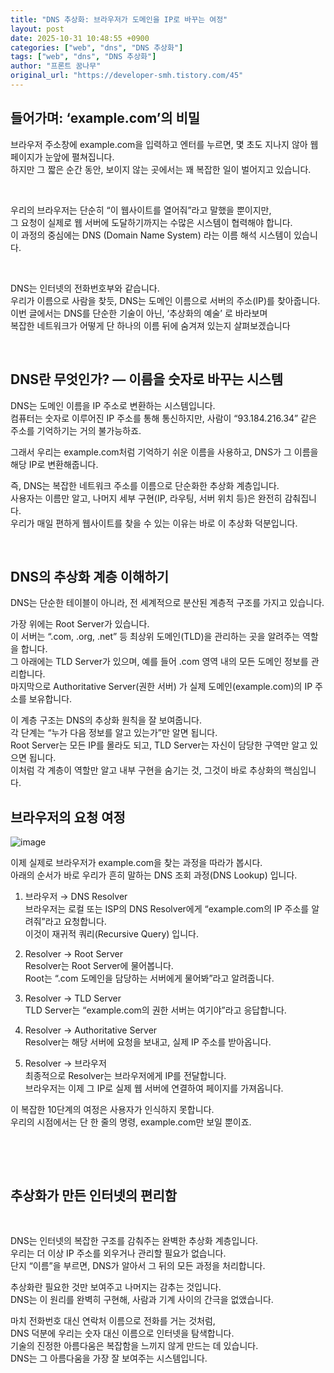 ```yaml
---
title: "DNS 추상화: 브라우저가 도메인을 IP로 바꾸는 여정"
layout: post
date: 2025-10-31 10:48:55 +0900
categories: ["web", "dns", "DNS 추상화"]
tags: ["web", "dns", "DNS 추상화"]
author: "프론트 꿈나무"
original_url: "https://developer-smh.tistory.com/45"
---
```


## 들어가며: ‘example.com’의 비밀

브라우저 주소창에 example.com을 입력하고 엔터를 누르면, 몇 초도 지나지 않아 웹페이지가 눈앞에 펼쳐집니다.  
하지만 그 짧은 순간 동안, 보이지 않는 곳에서는 꽤 복잡한 일이 벌어지고 있습니다.

 

우리의 브라우저는 단순히 “이 웹사이트를 열어줘”라고 말했을 뿐이지만,  
그 요청이 실제로 웹 서버에 도달하기까지는 수많은 시스템이 협력해야 합니다.  
이 과정의 중심에는 DNS (Domain Name System) 라는 이름 해석 시스템이 있습니다.

 

DNS는 인터넷의 전화번호부와 같습니다.  
우리가 이름으로 사람을 찾듯, DNS는 도메인 이름으로 서버의 주소(IP)를 찾아줍니다.  
이번 글에서는 DNS를 단순한 기술이 아닌, ‘추상화의 예술’ 로 바라보며  
복잡한 네트워크가 어떻게 단 하나의 이름 뒤에 숨겨져 있는지 살펴보겠습니다

 

## DNS란 무엇인가? — 이름을 숫자로 바꾸는 시스템

DNS는 도메인 이름을 IP 주소로 변환하는 시스템입니다.  
컴퓨터는 숫자로 이루어진 IP 주소를 통해 통신하지만, 사람이 “93.184.216.34” 같은 주소를 기억하기는 거의 불가능하죠.

그래서 우리는 example.com처럼 기억하기 쉬운 이름을 사용하고, DNS가 그 이름을 해당 IP로 변환해줍니다.

즉, DNS는 복잡한 네트워크 주소를 이름으로 단순화한 추상화 계층입니다.  
사용자는 이름만 알고, 나머지 세부 구현(IP, 라우팅, 서버 위치 등)은 완전히 감춰집니다.  
우리가 매일 편하게 웹사이트를 찾을 수 있는 이유는 바로 이 추상화 덕분입니다.

 

## DNS의 추상화 계층 이해하기

DNS는 단순한 테이블이 아니라, 전 세계적으로 분산된 계층적 구조를 가지고 있습니다.

가장 위에는 Root Server가 있습니다.  
이 서버는 “.com, .org, .net” 등 최상위 도메인(TLD)을 관리하는 곳을 알려주는 역할을 합니다.  
그 아래에는 TLD Server가 있으며, 예를 들어 .com 영역 내의 모든 도메인 정보를 관리합니다.  
마지막으로 Authoritative Server(권한 서버) 가 실제 도메인(example.com)의 IP 주소를 보유합니다.

이 계층 구조는 DNS의 추상화 원칙을 잘 보여줍니다.  
각 단계는 “누가 다음 정보를 알고 있는가”만 알면 됩니다.  
Root Server는 모든 IP를 몰라도 되고, TLD Server는 자신이 담당한 구역만 알고 있으면 됩니다.  
이처럼 각 계층이 역할만 알고 내부 구현을 숨기는 것, 그것이 바로 추상화의 핵심입니다.

## 브라우저의 요청 여정 

![image](/assets/img/2025-10-31/img.png)

이제 실제로 브라우저가 example.com을 찾는 과정을 따라가 봅시다.  
아래의 순서가 바로 우리가 흔히 말하는 DNS 조회 과정(DNS Lookup) 입니다.

1. 브라우저 → DNS Resolver  
브라우저는 로컬 또는 ISP의 DNS Resolver에게 “example.com의 IP 주소를 알려줘”라고 요청합니다.  
이것이 재귀적 쿼리(Recursive Query) 입니다.

2. Resolver → Root Server  
Resolver는 Root Server에 물어봅니다.  
Root는 “.com 도메인을 담당하는 서버에게 물어봐”라고 알려줍니다.

3. Resolver → TLD Server  
TLD Server는 “example.com의 권한 서버는 여기야”라고 응답합니다.

4. Resolver → Authoritative Server  
Resolver는 해당 서버에 요청을 보내고, 실제 IP 주소를 받아옵니다.

5. Resolver → 브라우저  
최종적으로 Resolver는 브라우저에게 IP를 전달합니다.  
브라우저는 이제 그 IP로 실제 웹 서버에 연결하여 페이지를 가져옵니다.

이 복잡한 10단계의 여정은 사용자가 인식하지 못합니다.  
우리의 시점에서는 단 한 줄의 명령, example.com만 보일 뿐이죠.

 

 

## 추상화가 만든 인터넷의 편리함

 

DNS는 인터넷의 복잡한 구조를 감춰주는 완벽한 추상화 계층입니다.  
우리는 더 이상 IP 주소를 외우거나 관리할 필요가 없습니다.  
단지 “이름”을 부르면, DNS가 알아서 그 뒤의 모든 과정을 처리합니다.

추상화란 필요한 것만 보여주고 나머지는 감추는 것입니다.  
DNS는 이 원리를 완벽히 구현해, 사람과 기계 사이의 간극을 없앴습니다.

마치 전화번호 대신 연락처 이름으로 전화를 거는 것처럼,  
DNS 덕분에 우리는 숫자 대신 이름으로 인터넷을 탐색합니다.  
기술의 진정한 아름다움은 복잡함을 느끼지 않게 만드는 데 있습니다.  
DNS는 그 아름다움을 가장 잘 보여주는 시스템입니다.
